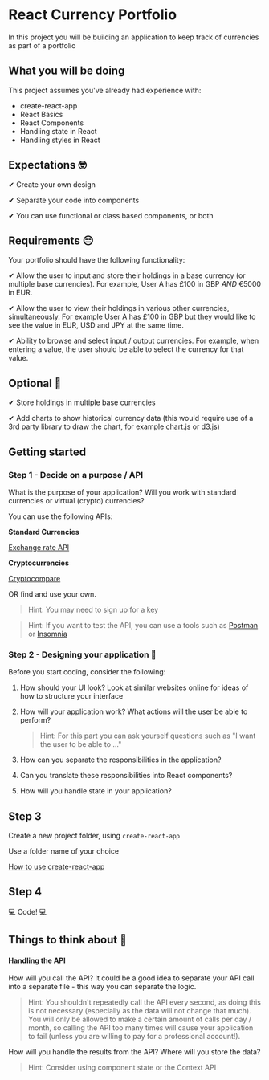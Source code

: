 # React Currency Portfolio

In this project you will be building an application to keep track of currencies as part of a portfolio

## What you will be doing

This project assumes you've already had experience with:

- create-react-app
- React Basics
- React Components
- Handling state in React
- Handling styles in React

## Expectations 🤓

✔ Create your own design

✔ Separate your code into components

✔ You can use functional or class based components, or both

## Requirements 😑

Your portfolio should have the following functionality:

✔ Allow the user to input and store their holdings in a base currency (or multiple base currencies). For example, User A has £100 in GBP _AND_ €5000 in EUR.

✔ Allow the user to view their holdings in various other currencies, simultaneously. For example User A has £100 in GBP but they would like to see the value in EUR, USD and JPY at the same time.

✔ Ability to browse and select input / output currencies. For example, when entering a value, the user should be able to select the currency for that value.

## Optional 🦧

✔ Store holdings in multiple base currencies

✔ Add charts to show historical currency data (this would require use of a 3rd party library to draw the chart, for example [chart.js](https://www.chartjs.org/) or [d3.js](https://d3js.org/))

## Getting started

### Step 1 - Decide on a purpose / API

What is the purpose of your application? Will you work with standard currencies or virtual (crypto) currencies?

You can use the following APIs:

**Standard Currencies**

[Exchange rate API](https://www.exchangerate-api.com/)

**Cryptocurrencies**

[Cryptocompare](https://min-api.cryptocompare.com/)

OR find and use your own.

> Hint: You may need to sign up for a key

> Hint: If you want to test the API, you can use a tools such as [Postman](https://www.postman.com/) or [Insomnia](https://insomnia.rest/)

### Step 2 - Designing your application 🎨

Before you start coding, consider the following:

1. How should your UI look? Look at similar websites online for ideas of how to structure your interface

2. How will your application work? What actions will the user be able to perform?

    > Hint: For this part you can ask yourself questions such as "I want the user to be able to ..." 

3. How can you separate the responsibilities in the application?

4. Can you translate these responsibilities into React components?

5. How will you handle state in your application?

## Step 3

Create a new project folder, using `create-react-app`

Use a folder name of your choice

[How to use create-react-app](https://reactjs.org/docs/create-a-new-react-app.html#create-react-app)

## Step 4

💻 Code! 💻

## Things to think about 🤔

#### Handling the API

How will you call the API? It could be a good idea to separate your API call into a separate file - this way you can separate the logic.

> Hint: You shouldn't repeatedly call the API every second, as doing this is not necessary (especially as the data will not change that much). You will only be allowed to make a certain amount of calls per day / month, so calling the API too many times will cause your application to fail (unless you are willing to pay for a professional account!).

How will you handle the results from the API? Where will you store the data?

> Hint: Consider using component state or the Context API
